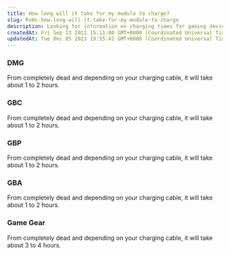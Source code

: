 ```yaml
---
title: How long will it take for my module to charge?
slug: RxHc-how-long-will-it-take-for-my-module-to-charge
description: Looking for information on charging times for gaming devices? Learn how long it takes to fully charge popular devices like DMG, GBC, GBP, GBA, and Game Gear, with charging times ranging from 1-4 hours. Explore this document to find out more.
createdAt: Fri Sep 23 2022 15:11:00 GMT+0000 (Coordinated Universal Time)
updatedAt: Tue Dec 05 2023 19:55:42 GMT+0000 (Coordinated Universal Time)
---
```


### DMG

From completely dead and depending on your charging cable, it will take about 1 to 2 hours.

### GBC

From completely dead and depending on your charging cable, it will take about 1 to 2 hours.

### GBP

From completely dead and depending on your charging cable, it will take about 1 to 2 hours.

### GBA

From completely dead and depending on your charging cable, it will take about 1 to 2 hours.

### Game Gear

From completely dead and depending on your charging cable, it will take about 3 to 4 hours.

